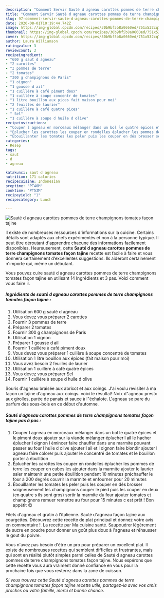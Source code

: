```yaml
---
description: "Comment Servir Sauté d agneau carottes pommes de terre champignons tomates façon tajine"
title: "Comment Servir Sauté d agneau carottes pommes de terre champignons tomates façon tajine"
slug: 97-comment-servir-saute-d-agneau-carottes-pommes-de-terre-champignons-tomates-facon-tajine
date: 2020-08-01T10:19:44.742Z
image: https://img-global.cpcdn.com/recipes/30b9bf5b8a0660ed/751x532cq70/saute-d-agneau-carottes-pommes-de-terre-champignons-tomates-facon-tajine-photo-principale-de-la-recette.jpg
thumbnail: https://img-global.cpcdn.com/recipes/30b9bf5b8a0660ed/751x532cq70/saute-d-agneau-carottes-pommes-de-terre-champignons-tomates-facon-tajine-photo-principale-de-la-recette.jpg
cover: https://img-global.cpcdn.com/recipes/30b9bf5b8a0660ed/751x532cq70/saute-d-agneau-carottes-pommes-de-terre-champignons-tomates-facon-tajine-photo-principale-de-la-recette.jpg
author: Laura Williamson
ratingvalue: 3
reviewcount: 3
recipeingredient:
- "600 g saut d agneau"
- "2 carottes"
- "3 pommes de terre"
- "2 tomates"
- "300 g champignons de Paris"
- "1 oignon"
- "1 gousse d ail"
- "1 cuillère à café piment doux"
- "1 cuillère à soupe concentr de tomates"
- "1 litre bouillon aux pices fait maison pour moi"
- "2 feuilles de laurier"
- "1 cuillère à café quatre pices"
- " Sel"
- "1 cuillère à soupe d huile d olive"
recipeinstructions:
- "Couper l agneau en morceaux mélanger dans un bol le quatre épices et le piment doux ajouter sur la viande mélanger éplucher l ail le hacher éplucher l oignon l émincer faire chauffer dans une marmite pouvant passer au four l huile d olive ajouter l ail et l oignon faire blondir ajouter l agneau faire colorer puis ajouter le concentré de tomates et le bouillon porter à ébullition"
- "Éplucher les carottes les couper en rondelles éplucher les pommes de terre les couper en cubes les ajouter dans la marmite ajouter le laurier saler maintenir une petite ébullition pendant 10 minutes préchauffer le four à 200 degrés couvrir la marmite et enfourner pour 20 minutes"
- "Ébouillanter les tomates les peler puis les couper en dés brosser soigneusement les champignons couper le pied puis les couper en deux (en quatre s ils sont gros) sortir la marmite du four ajouter tomates et champignons remuer remettre au four pour 15 minutes c est prêt ! Bon appétit 😋"
categories:
- Resep
tags:
- saut
- d
- agneau

katakunci: saut d agneau 
nutrition: 171 calories
recipecuisine: Indonesian
preptime: "PT40M"
cooktime: "PT53M"
recipeyield: "1"
recipecategory: Lunch

---
```



![Sauté d agneau carottes pommes de terre champignons tomates façon tajine](https://img-global.cpcdn.com/recipes/30b9bf5b8a0660ed/751x532cq70/saute-d-agneau-carottes-pommes-de-terre-champignons-tomates-facon-tajine-photo-principale-de-la-recette.jpg)

Il existe de nombreuses ressources d'informations sur la cuisine. Certains détails sont adaptés aux chefs expérimentés et non à la personne typique. Il peut être déroutant d'apprendre chacune des informations facilement disponibles. Heureusement, cette <strong> Sauté d agneau carottes pommes de terre champignons tomates façon tajine </strong> recette est facile à faire et vous donnera certainement d'excellentes suggestions. Ils aideront certainement n'importe qui, même un débutant.

<!--inarticleads1-->

Vous pouvez cuire sauté d agneau carottes pommes de terre champignons tomates façon tajine en utilisant 14 Ingrédients et 3 pas. Voici comment vous faire il.

##### Ingrédients de sauté d agneau carottes pommes de terre champignons tomates façon tajine :

1. Utilisation 600 g sauté d agneau
1. Vous devez vous préparer 2 carottes
1. Fournir 3 pommes de terre
1. Préparer 2 tomates
1. Fournir 300 g champignons de Paris
1. Utilisation 1 oignon
1. Préparer 1 gousse d ail
1. Fournir 1 cuillère à café piment doux
1. Vous devez vous préparer 1 cuillère à soupe concentré de tomates
1. Utilisation 1 litre bouillon aux épices (fait maison pour moi)
1. Vous avez besoin 2 feuilles de laurier
1. Utilisation 1 cuillère à café quatre épices
1. Vous devez vous préparer  Sel
1. Fournir 1 cuillère à soupe d huile d olive


Souris d&#39;agneau braisée aux abricot et aux coings. J&#39;ai voulu revisiter à ma façon un tajine d&#39;agneau aux coings. voici le résultat! Noix d&#34;agneau presto aux girolles, purée de panais et sauce à l&#34;échalote. L&#39;agneau se pare du parfum des sous-bois en ce début d&#39;automne. 

<!--inarticleads2-->

##### Sauté d agneau carottes pommes de terre champignons tomates façon tajine pas à pas :

1. Couper l agneau en morceaux mélanger dans un bol le quatre épices et le piment doux ajouter sur la viande mélanger éplucher l ail le hacher éplucher l oignon l émincer faire chauffer dans une marmite pouvant passer au four l huile d olive ajouter l ail et l oignon faire blondir ajouter l agneau faire colorer puis ajouter le concentré de tomates et le bouillon porter à ébullition
1. Éplucher les carottes les couper en rondelles éplucher les pommes de terre les couper en cubes les ajouter dans la marmite ajouter le laurier saler maintenir une petite ébullition pendant 10 minutes préchauffer le four à 200 degrés couvrir la marmite et enfourner pour 20 minutes
1. Ébouillanter les tomates les peler puis les couper en dés brosser soigneusement les champignons couper le pied puis les couper en deux (en quatre s ils sont gros) sortir la marmite du four ajouter tomates et champignons remuer remettre au four pour 15 minutes c est prêt ! Bon appétit 😋


Filets d&#39;agneau et gratin à l&#39;italienne. Sauté d&#39;agneau façon tajine aux courgettes. Découvrez cette recette de plat principal et donnez votre avis en commentaire !. La recette par Ma cuisine santé. Saupoudrer légèrement de sucre en poudre pour donner un goût plus doux à l&#39;agneau et réhausser le gout du poivre. 

<!--inarticleads1-->

<p>
Vous n'avez pas besoin d'être un pro pour préparer un excellent plat. Il existe de nombreuses recettes qui semblent difficiles et frustrantes, mais qui sont en réalité plutôt simples parmi celles de Sauté d agneau carottes pommes de terre champignons tomates façon tajine. Nous espérons que cette recette vous aura vraiment donné confiance en vous pour la prochaine fois que vous resterez dans la zone de cuisson.
</p>

<p>
<i>Si vous trouvez cette Sauté d agneau carottes pommes de terre champignons tomates façon tajine recette utile, partagez-la avec vos amis proches ou votre famille, merci et bonne chance.</i>
</p>
